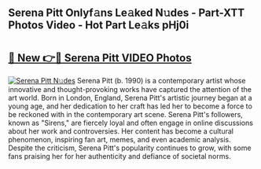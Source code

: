 ## Serena Pitt Onlyf𝚊ns Le𝚊ked N𝚞des - Part-XTT Photos Video - Hot Part Le𝚊ks pHj0i

# <h2><a href="http://ab71522.deff.icu/?id=Serena+Pitt">🔗 New 👉🔴 Serena Pitt VIDEO Photos</a></h2>

[![Serena Pitt N𝚞des](https://i.imgur.com/rIISA9y.gif)](http://ab71522.deff.icu/?id=Serena+Pitt)
Serena Pitt (b. 1990) is a contemporary artist whose innovative and thought-provoking works have captured the attention of the art world. Born in London, England, Serena Pitt's artistic journey began at a young age, and her dedication to her craft has led her to become a force to be reckoned with in the contemporary art scene. Serena Pitt's followers, known as "Sirens," are fiercely loyal and often engage in online discussions about her work and controversies. Her content has become a cultural phenomenon, inspiring fan art, memes, and even academic analysis. Despite the criticism, Serena Pitt's popularity continues to grow, with some fans praising her for her authenticity and defiance of societal norms.
